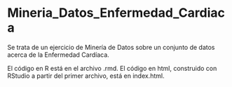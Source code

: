 # Mineria_Datos_Enfermedad_Cardiaca

Se trata de un ejercicio de Minería de Datos sobre un conjunto de datos acerca de la Enfermedad Cardíaca.

El código en R está en el archivo .rmd. El código en html, construido con RStudio a partir del primer archivo, está en index.html.
